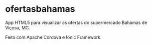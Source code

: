 ofertasbahamas
==============

App HTML5 para visualizar as ofertas do supermercado Bahamas de Viçosa, MG.

Feito com Apache Cordova e Ionic Framework.
